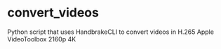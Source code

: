 # convert_videos
Python script that uses HandbrakeCLI to convert videos in H.265 Apple VideoToolbox 2160p 4K
